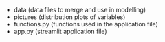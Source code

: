 - data (data files to merge and use in modelling)
- pictures (distribution plots of variables)
- functions.py (functions used in the application file)
- app.py (streamlit application file)

